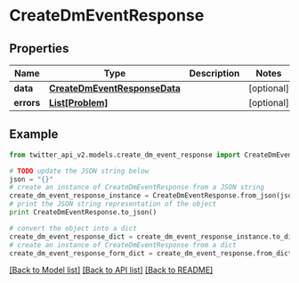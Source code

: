 # CreateDmEventResponse


## Properties
Name | Type | Description | Notes
------------ | ------------- | ------------- | -------------
**data** | [**CreateDmEventResponseData**](CreateDmEventResponseData.md) |  | [optional] 
**errors** | [**List[Problem]**](Problem.md) |  | [optional] 

## Example

```python
from twitter_api_v2.models.create_dm_event_response import CreateDmEventResponse

# TODO update the JSON string below
json = "{}"
# create an instance of CreateDmEventResponse from a JSON string
create_dm_event_response_instance = CreateDmEventResponse.from_json(json)
# print the JSON string representation of the object
print CreateDmEventResponse.to_json()

# convert the object into a dict
create_dm_event_response_dict = create_dm_event_response_instance.to_dict()
# create an instance of CreateDmEventResponse from a dict
create_dm_event_response_form_dict = create_dm_event_response.from_dict(create_dm_event_response_dict)
```
[[Back to Model list]](../README.md#documentation-for-models) [[Back to API list]](../README.md#documentation-for-api-endpoints) [[Back to README]](../README.md)


